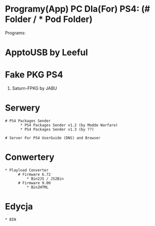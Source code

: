 # Programy(App) PC Dla(For) PS4: (# Folder / * Pod Folder)
Programs:
# ApptoUSB by Leeful


# Fake PKG PS4
1) Saturn-FPKG by JABU


# Serwery
    # PS4 Packages Sender
           * PS4 Packages Sender v1.2 (by Modde Warfare)
           * PS4 Packages Sender v1.3 (by ??)
           
    # Server For PS4 UserGuide (DNS) and Browser 


# Conwertery
    * Playload Converter 
          # Firmware 6.72 
              * Bin2JS / JS2Bin
          # Firmware 9.00 
              * Bin2HTML

# Edycja
    * BIN
